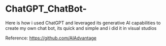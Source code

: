 # ChatGPT_ChatBot-
Here is how i used ChatGPT and leveraged its generative AI capabilities to create my own chat bot, its quick and simple and i did it in visual studios

Reference: https://github.com/AIAdvantage

